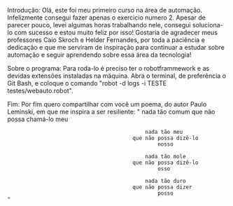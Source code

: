 Introdução:
    Olá, este foi meu primeiro curso na área de automação. Infelizmente consegui fazer apenas o exercicio numero 2. Apesar de parecer pouco, levei algumas horas trabalhando nele, consegui   soluciona-lo com sucesso e estou muito feliz por isso! 
     Gostaria de agradecer meus professores Caio Skroch e Helder Fernandes, por toda a paciência e dedicação e que me serviram de inspiração para continuar a estudar sobre automação e seguir aprendendo sobre essa área da tecnologia!

Sobre o programa:
    Para roda-lo é preciso ter o robotframmework e as devidas extensões instaladas na máquina. 
    Abra o terminal, de preferência o Git Bash, e coloque o comando "robot -d logs -i TESTE testes/webauto.robot".

Fim:
    Por fim quero compartilhar com você um poema, do autor Paulo Leminski, em que me inspira a ser resiliente:
    "
                                                nada tão comum
                                            que não possa chamá-lo
                                                    meu
                                                
                                                nada tão meu
                                            que não possa dizê-lo
                                                    nosso

                                                nada tão mole
                                            que não possa dizê-lo
                                                    osso

                                                nada tão duro
                                            que não possa dizer
                                                    posso
    "